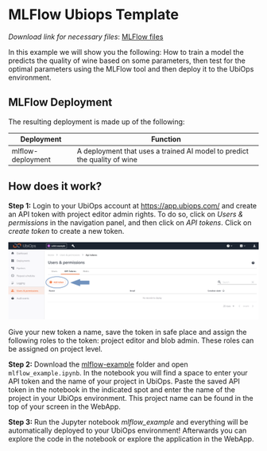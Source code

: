 # MLFlow Ubiops Template

_Download link for necessary files_: [MLFlow files](https://download-github.ubiops.com/#!/home?url=https://github.com/UbiOps/cookbook/tree/master/mlflow-example/mlflow-recipe)

In this example we will show you the following:
How to train a model the predicts the quality of wine based on some parameters, then test for the optimal parameters using the MLFlow tool and then deploy it to the UbiOps environment.


## MLFlow Deployment

The resulting deployment is made up of the following:

| Deployment | Function |
|-------|----------|
| mlflow-deployment | A deployment that uses a trained AI model to predict the quality of wine |



## How does it work?

**Step 1:** Login to your UbiOps account at https://app.ubiops.com/ and create an API token with project editor
admin rights. To do so, click on *Users & permissions* in the navigation panel, and then click on *API tokens*.
Click on *create token* to create a new token.

![Creating an API token](../pictures/api_token_screenshot.png)

Give your new token a name, save the token in safe place and assign the following roles to the token: project editor and blob admin.
These roles can be assigned on project level.

**Step 2:** Download the [mlflow-example](https://download-github.ubiops.com/#!/home?url=https://github.com/UbiOps/cookbook/tree/master/mlflow-example/mlflow-recipe) folder and open `mlflow_example.ipynb`. In the notebook you will find a space
to enter your API token and the name of your project in UbiOps. Paste the saved API token in the notebook in the indicated spot
and enter the name of the project in your UbiOps environment. This project name can be found in the top of your screen in the
WebApp.

**Step 3:** Run the Jupyter notebook *mlflow_example* and everything will be automatically deployed to your UbiOps environment! 
Afterwards you can explore the code in the notebook or explore the application in the WebApp.
